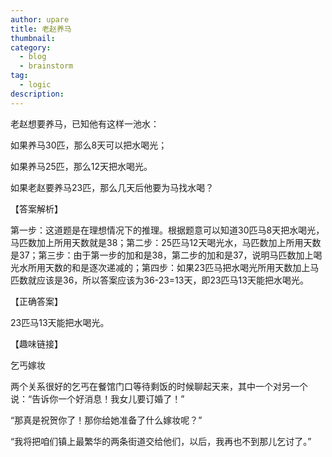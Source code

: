 ```yaml
---
author: upare
title: 老赵养马
thumbnail:
category:
  - blog
  - brainstorm
tag:
  - logic
description: 
---
```

老赵想要养马，已知他有这样一池水：

如果养马30匹，那么8天可以把水喝光；

如果养马25匹，那么12天把水喝光。

如果老赵要养马23匹，那么几天后他要为马找水喝？

【答案解析】

第一步：这道题是在理想情况下的推理。根据题意可以知道30匹马8天把水喝光，马匹数加上所用天数就是38；第二步：25匹马12天喝光水，马匹数加上所用天数是37；第三步：由于第一步的加和是38，第二步的加和是37，说明马匹数加上喝光水所用天数的和是逐次递减的；第四步：如果23匹马把水喝光所用天数加上马匹数就应该是36，所以答案应该为36-23=13天，即23匹马13天能把水喝光。

【正确答案】

23匹马13天能把水喝光。

【趣味链接】

乞丐嫁妆

两个关系很好的乞丐在餐馆门口等待剩饭的时候聊起天来，其中一个对另一个说：“告诉你一个好消息！我女儿要订婚了！”

“那真是祝贺你了！那你给她准备了什么嫁妆呢？”

“我将把咱们镇上最繁华的两条街道交给他们，以后，我再也不到那儿乞讨了。”